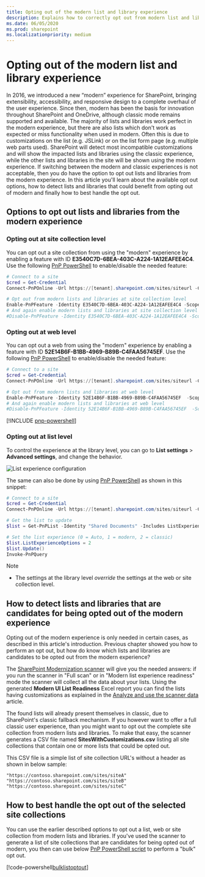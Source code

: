 ```yaml
---
title: Opting out of the modern list and library experience 
description: Explains how to correctly opt out from modern list and libraries
ms.date: 06/05/2020
ms.prod: sharepoint
ms.localizationpriority: medium
---
```


# Opting out of the modern list and library experience

In 2016, we introduced a new “modern” experience for SharePoint, bringing extensibility, accessibility, and responsive design to a complete overhaul of the user experience. Since then, modern has been the basis for innovation throughout SharePoint and OneDrive, although classic mode remains supported and available. The majority of lists and libraries work perfect in the modern experience, but there are also lists which don't work as expected or miss functionality when used in modern. Often this is due to customizations on the list (e.g. JSLink) or on the list form page (e.g. multiple web parts used). SharePoint will detect most incompatible customizations and will show the impacted lists and libraries using the classic experience, while the other lists and libraries in the site will be shown using the modern experience. If switching between the modern and classic experiences is not acceptable, then you do have the option to opt out lists and libraries from the modern experience. In this article you'll learn about the available opt out options, how to detect lists and libraries that could benefit from opting out of modern and finally how to best handle the opt out.

## Options to opt out lists and libraries from the modern experience

### Opting out at site collection level

You can opt out a site collection from using the "modern" experience by enabling a feature with ID **E3540C7D-6BEA-403C-A224-1A12EAFEE4C4**. Use the following [PnP PowerShell](https://aka.ms/sppnp-powershell) to enable/disable the needed feature:

```powershell
# Connect to a site
$cred = Get-Credential
Connect-PnPOnline -Url https://[tenant].sharepoint.com/sites/siteurl -Credentials $cred

# Opt out from modern lists and libraries at site collection level
Enable-PnPFeature -Identity E3540C7D-6BEA-403C-A224-1A12EAFEE4C4 -Scope Site
# And again enable modern lists and libraries at site collection level
#Disable-PnPFeature -Identity E3540C7D-6BEA-403C-A224-1A12EAFEE4C4 -Scope Site
```

### Opting out at web level

You can opt out a web from using the "modern" experience by enabling a feature with ID **52E14B6F-B1BB-4969-B89B-C4FAA56745EF**. Use the following [PnP PowerShell](https://aka.ms/sppnp-powershell) to enable/disable the needed feature:

```powershell
# Connect to a site
$cred = Get-Credential
Connect-PnPOnline -Url https://[tenant].sharepoint.com/sites/siteurl -Credentials $cred

# Opt out from modern lists and libraries at web level
Enable-PnPFeature -Identity 52E14B6F-B1BB-4969-B89B-C4FAA56745EF  -Scope Web
# And again enable modern lists and libraries at web level
#Disable-PnPFeature -Identity 52E14B6F-B1BB-4969-B89B-C4FAA56745EF  -Scope Web
```

[!INCLUDE [pnp-powershell](../../includes/snippets/open-source/pnp-powershell.md)]

### Opting out at list level

To control the experience at the library level, you can go to **List settings** > **Advanced settings**, and change the behavior.

![List experience configuration](media/modernize/list-experience-setting.png)

The same can also be done by using [PnP PowerShell](https://aka.ms/sppnp-powershell) as shown in this snippet:

```powershell
# Connect to a site
$cred = Get-Credential
Connect-PnPOnline -Url https://[tenant].sharepoint.com/sites/siteurl -Credentials $cred

# Get the list to update
$list = Get-PnPList -Identity "Shared Documents" -Includes ListExperienceOptions

# Set the list experience (0 = Auto, 1 = modern, 2 = classic)
$list.ListExperienceOptions = 2
$list.Update()
Invoke-PnPQuery
```

> [!NOTE]
> - The settings at the library level *override* the settings at the web or site collection level.

## How to detect lists and libraries that are candidates for being opted out of the modern experience

Opting out of the modern experience is only needed in certain cases, as described in this article's introduction. Previous chapter showed you how to perform an opt out, but how do know which lists and libraries are candidates to be opted out from the modern experience?

The [SharePoint Modernization scanner](https://aka.ms/sppnp-modernizationscanner) will give you the needed answers: if you run the scanner in "Full scan" or in "Modern list experience readiness" mode the scanner will collect all the data about your lists. Using the generated **Modern UI List Readiness** Excel report you can find the lists having customizations as explained in the [Analyze and use the scanner data](modernize-userinterface-lists-and-libraries-scanner.md) article.

The found lists will already present themselves in classic, due to SharePoint's classic fallback mechanism. If you however want to offer a full classic user experience, than you might want to opt out the complete site collection from modern lists and libraries. To make that easy, the scanner generates a CSV file named **SitesWithCustomizations.csv** listing all site collections that contain one or more lists that could be opted out.

This CSV file is a simple list of site collection URL's without a header as shown in below sample:

```CSV
"https://contoso.sharepoint.com/sites/siteA"
"https://contoso.sharepoint.com/sites/siteB"
"https://contoso.sharepoint.com/sites/siteC"
```

## How to best handle the opt out of the selected site collections

You can use the earlier described options to opt out a list, web or site collection from modern lists and libraries. If you've used the scanner to generate a list of site collections that are candidates for being opted out of modern, you then can use below [PnP PowerShell script](https://github.com/SharePoint/sp-dev-modernization/tree/master/Scripts/ListsAndLibraries) to perform a "bulk" opt out.

[!code-powershell[bulklistoptout](../../sp-dev-modernization/Scripts/ListsAndLibraries/SetModernListUsage.ps1 "Bulk site opt out of modern lists and libraries")]
